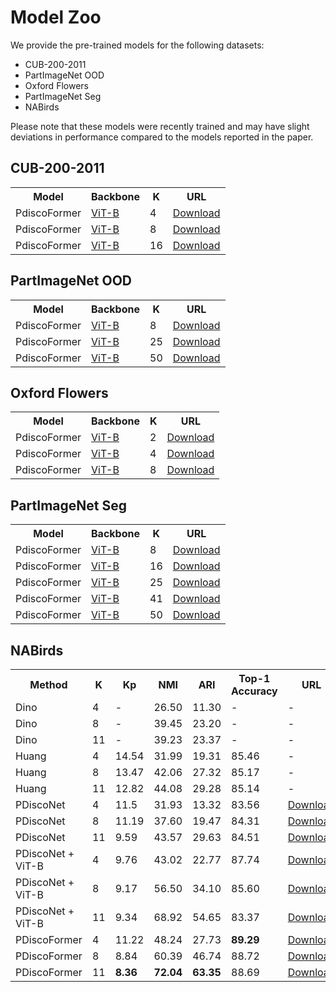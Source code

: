 # Model Zoo

We provide the pre-trained models for the following datasets:
- CUB-200-2011
- PartImageNet OOD
- Oxford Flowers
- PartImageNet Seg
- NABirds

Please note that these models were recently trained and may have slight deviations in performance compared to the models reported in the paper.

## CUB-200-2011

<table>
    <tr>
        <th>Model</th>
        <th>Backbone</th>
        <th>K</th>
        <th>URL</th>
    </tr>
    <tr>
        <td>PdiscoFormer</td>
        <td><a href="https://huggingface.co/timm/vit_base_patch14_reg4_dinov2.lvd142m">ViT-B</a></td>
        <td>4</td>
        <td><a href="https://github.com/ananthu-aniraj/pdiscoformer/releases/download/pdiscoformer_cub_weights/4_parts_snapshot_best.pt">Download</a></td>
    </tr>
    <tr>
        <td>PdiscoFormer</td>
        <td><a href="https://huggingface.co/timm/vit_base_patch14_reg4_dinov2.lvd142m">ViT-B</a></td>        
        <td>8</td>
        <td><a href="https://github.com/ananthu-aniraj/pdiscoformer/releases/download/pdiscoformer_cub_weights/8_parts_snapshot_best.pt">Download</a></td>
    </tr>
    <tr>
        <td>PdiscoFormer</td>
        <td><a href="https://huggingface.co/timm/vit_base_patch14_reg4_dinov2.lvd142m">ViT-B</a></td>        
        <td>16</td>
        <td><a href="https://github.com/ananthu-aniraj/pdiscoformer/releases/download/pdiscoformer_cub_weights/16_parts_snapshot_best.pt">Download</a></td>
    </tr>
</table>

## PartImageNet OOD

<table>
    <tr>
        <th>Model</th>
        <th>Backbone</th>
        <th>K</th>
        <th>URL</th>
    </tr>
    <tr>
        <td>PdiscoFormer</td>
        <td><a href="https://huggingface.co/timm/vit_base_patch14_reg4_dinov2.lvd142m">ViT-B</a></td>
        <td>8</td>
        <td><a href="https://github.com/ananthu-aniraj/pdiscoformer/releases/download/pdiscormer_partimagenet_ood_weights/8_parts_snapshot_best.pt">Download</a></td>
    </tr>
    <tr>
        <td>PdiscoFormer</td>
        <td><a href="https://huggingface.co/timm/vit_base_patch14_reg4_dinov2.lvd142m">ViT-B</a></td>
        <td>25</td>
        <td><a href="https://github.com/ananthu-aniraj/pdiscoformer/releases/download/pdiscormer_partimagenet_ood_weights/25_parts_snapshot_best.pt">Download</a></td>
    </tr>
    <tr>
        <td>PdiscoFormer</td>
        <td><a href="https://huggingface.co/timm/vit_base_patch14_reg4_dinov2.lvd142m">ViT-B</a></td>
        <td>50</td>
        <td><a href="https://github.com/ananthu-aniraj/pdiscoformer/releases/download/pdiscormer_partimagenet_ood_weights/50_parts_snapshot_best.pt">Download</a></td>
    </tr>
</table>

## Oxford Flowers

<table>
    <tr>
        <th>Model</th>
        <th>Backbone</th>
        <th>K</th>
        <th>URL</th>
    </tr>
    <tr>
        <td>PdiscoFormer</td>
        <td><a href="https://huggingface.co/timm/vit_base_patch14_reg4_dinov2.lvd142m">ViT-B</a></td>
        <td>2</td>
        <td><a href="https://github.com/ananthu-aniraj/pdiscoformer/releases/download/pdiscoformer_flowers_weights/2_parts_snapshot_best.pt">Download</a></td>
    </tr>
    <tr>
        <td>PdiscoFormer</td>
        <td><a href="https://huggingface.co/timm/vit_base_patch14_reg4_dinov2.lvd142m">ViT-B</a></td>
        <td>4</td>
        <td><a href="https://github.com/ananthu-aniraj/pdiscoformer/releases/download/pdiscoformer_flowers_weights/4_parts_snapshot_best.pt">Download</a></td>
    </tr>
    <tr>
        <td>PdiscoFormer</td>
        <td><a href="https://huggingface.co/timm/vit_base_patch14_reg4_dinov2.lvd142m">ViT-B</a></td>
        <td>8</td>
        <td><a href="https://github.com/ananthu-aniraj/pdiscoformer/releases/download/pdiscoformer_flowers_weights/8_parts_snapshot_best.pt">Download</a></td>
    </tr>
</table>

## PartImageNet Seg

<table>
    <tr>
        <th>Model</th>
        <th>Backbone</th>
        <th>K</th>
        <th>URL</th>
    </tr>
    <tr>
        <td>PdiscoFormer</td>
        <td><a href="https://huggingface.co/timm/vit_base_patch14_reg4_dinov2.lvd142m">ViT-B</a></td>
        <td>8</td>
        <td><a href="https://github.com/ananthu-aniraj/pdiscoformer/releases/download/pdiscoformer_partimagent_seg_weights/8_parts_snapshot_best.pt">Download</a></td>
    </tr>
    <tr>
        <td>PdiscoFormer</td>
        <td><a href="https://huggingface.co/timm/vit_base_patch14_reg4_dinov2.lvd142m">ViT-B</a></td>
        <td>16</td>
        <td><a href="https://github.com/ananthu-aniraj/pdiscoformer/releases/download/pdiscoformer_partimagent_seg_weights/16_parts_snapshot_best.pt">Download</a></td>
    </tr>
    <tr>
        <td>PdiscoFormer</td>
        <td><a href="https://huggingface.co/timm/vit_base_patch14_reg4_dinov2.lvd142m">ViT-B</a></td>
        <td>25</td>
        <td><a href="https://github.com/ananthu-aniraj/pdiscoformer/releases/download/pdiscoformer_partimagent_seg_weights/25_parts_snapshot_best.pt">Download</a></td>
    </tr>
    <tr>
        <td>PdiscoFormer</td>
        <td><a href="https://huggingface.co/timm/vit_base_patch14_reg4_dinov2.lvd142m">ViT-B</a></td>
        <td>41</td>
        <td><a href="https://github.com/ananthu-aniraj/pdiscoformer/releases/download/pdiscoformer_partimagent_seg_weights/41_parts_snapshot_best.pt">Download</a></td>
    </tr>
    <tr>
        <td>PdiscoFormer</td>
        <td><a href="https://huggingface.co/timm/vit_base_patch14_reg4_dinov2.lvd142m">ViT-B</a></td>
        <td>50</td>
        <td><a href="https://github.com/ananthu-aniraj/pdiscoformer/releases/download/pdiscoformer_partimagent_seg_weights/50_parts_snapshot_best.pt">Download</a></td>
    </tr>
</table>

## NABirds
<table><tbody>
<tr><th>Method</th><th>K</th><th>Kp</th><th>NMI</th><th>ARI</th><th>Top-1 Accuracy</th><th>URL</th></tr><tr><td>Dino</td><td>4</td><td>-</td><td>26.50</td><td>11.30</td><td>-</td><td>-</td></tr><tr><td>Dino</td><td>8</td><td>-</td><td>39.45</td><td>23.20</td><td>-</td><td>-</td></tr><tr><td>Dino</td><td>11</td><td>-</td><td>39.23</td><td>23.37</td><td>-</td><td>-</td></tr><tr><td>Huang</td><td>4</td><td>14.54</td><td>31.99</td><td>19.31</td><td>85.46</td><td>-</td></tr><tr><td>Huang</td><td>8</td><td>13.47</td><td>42.06</td><td>27.32</td><td>85.17</td><td>-</td></tr><tr><td>Huang</td><td>11</td><td>12.82</td><td>44.08</td><td>29.28</td><td>85.14</td><td>-</td></tr>
<tr><td>PDiscoNet</td><td>4</td><td>11.5</td><td>31.93</td><td>13.32</td><td>83.56</td><td><a href="https://github.com/ananthu-aniraj/pdiscoformer/releases/download/pdisconet_resnet_nabirds_weights/4_parts_snapshot_best.pt">Download</a></td></tr>
<tr><td>PDiscoNet</td><td>8</td><td>11.19</td><td>37.60</td><td>19.47</td><td>84.31</td><td><a href="https://github.com/ananthu-aniraj/pdiscoformer/releases/download/pdisconet_resnet_nabirds_weights/8_parts_snapshot_best.pt">Download</a></td></tr><tr>
<td>PDiscoNet</td><td>11</td><td>9.59</td><td>43.57</td><td>29.63</td><td>84.51</td><td><a href="https://github.com/ananthu-aniraj/pdiscoformer/releases/download/pdisconet_resnet_nabirds_weights/11_parts_snapshot_best.pt">Download</a></td></tr>
<tr><td>PDiscoNet + ViT-B</td><td>4</td><td>9.76</td><td>43.02</td><td>22.77</td><td>87.74</td><td><a href="https://github.com/ananthu-aniraj/pdiscoformer/releases/download/pdisconet_vit_nabirds_weights/4_parts_snapshot_best.pt">Download</a></td></tr>
<tr><td>PDiscoNet + ViT-B</td><td>8</td><td>9.17</td><td>56.50</td><td>34.10</td><td>85.60</td><td><a href="https://github.com/ananthu-aniraj/pdiscoformer/releases/download/pdisconet_vit_nabirds_weights/8_parts_snapshot_best.pt">Download</a></td></tr><tr>
<td>PDiscoNet + ViT-B</td><td>11</td><td>9.34</td><td>68.92</td><td>54.65</td><td>83.37</td><td><a href="https://github.com/ananthu-aniraj/pdiscoformer/releases/download/pdisconet_vit_nabirds_weights/11_parts_snapshot_best.pt">Download</a></td></tr><tr>
<td>PDiscoFormer</td><td>4</td><td>11.22</td><td>48.24</td><td>27.73</td><td><b>89.29</b></td><td><a href="https://github.com/ananthu-aniraj/pdiscoformer/releases/download/pdiscoformer_nabirds_weights/4_parts_snapshot_best.pt">Download</a></td></tr><tr>
<td>PDiscoFormer</td><td>8</td><td>8.84</td><td>60.39</td><td>46.74</td><td>88.72</td><td><a href="https://github.com/ananthu-aniraj/pdiscoformer/releases/download/pdiscoformer_nabirds_weights/8_parts_snapshot_best.pt">Download</a></td></tr><tr>
<td>PDiscoFormer</td><td>11</td><td><b>8.36</b></td><td><b>72.04</b></td><td><b>63.35</b></td>
<td>88.69</td>
<td><a href="https://github.com/ananthu-aniraj/pdiscoformer/releases/download/pdiscoformer_nabirds_weights/11_parts_snapshot_best.pt">Download</a></td></tr></tbody></table>